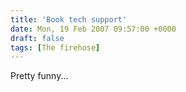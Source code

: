 ```yaml
---
title: 'Book tech support'
date: Mon, 19 Feb 2007 09:57:00 +0000
draft: false
tags: [The firehose]
---
```


Pretty funny...